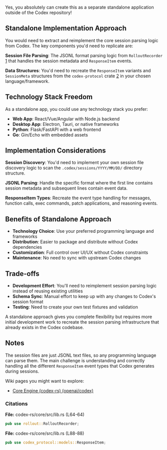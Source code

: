 Yes, you absolutely can create this as a separate standalone application outside of the Codex repository! <cite/>

## Standalone Implementation Approach

You would need to extract and reimplement the core session parsing logic from Codex. The key components you'd need to replicate are:

**Session File Parsing**: The JSONL format parsing logic from `RolloutRecorder` [1](#6-0)  that handles the session metadata and `ResponseItem` events.

**Data Structures**: You'd need to recreate the `ResponseItem` variants and `SessionMeta` structures from the `codex-protocol` crate [2](#6-1)  in your chosen language/framework.

## Technology Stack Freedom

As a standalone app, you could use any technology stack you prefer:

- **Web App**: React/Vue/Angular with Node.js backend
- **Desktop App**: Electron, Tauri, or native frameworks
- **Python**: Flask/FastAPI with a web frontend
- **Go**: Gin/Echo with embedded assets

## Implementation Considerations

**Session Discovery**: You'd need to implement your own session file discovery logic to scan the `.codex/sessions/YYYY/MM/DD/` directory structure.

**JSONL Parsing**: Handle the specific format where the first line contains session metadata and subsequent lines contain event data.

**ResponseItem Types**: Recreate the event type handling for messages, function calls, exec commands, patch applications, and reasoning events.

## Benefits of Standalone Approach

- **Technology Choice**: Use your preferred programming language and frameworks
- **Distribution**: Easier to package and distribute without Codex dependencies
- **Customization**: Full control over UI/UX without Codex constraints
- **Maintenance**: No need to sync with upstream Codex changes

## Trade-offs

- **Development Effort**: You'll need to reimplement session parsing logic instead of reusing existing utilities
- **Schema Sync**: Manual effort to keep up with any changes to Codex's session format
- **Testing**: Need to create your own test fixtures and validation

A standalone approach gives you complete flexibility but requires more initial development work to recreate the session parsing infrastructure that already exists in the Codex codebase.

## Notes

The session files are just JSONL text files, so any programming language can parse them. The main challenge is understanding and correctly handling all the different `ResponseItem` event types that Codex generates during sessions.

Wiki pages you might want to explore:

- [Core Engine (codex-rs) (openai/codex)](/wiki/openai/codex#2)

### Citations

**File:** codex-rs/core/src/lib.rs (L64-64)

```rust
pub use rollout::RolloutRecorder;
```

**File:** codex-rs/core/src/lib.rs (L88-88)

```rust
pub use codex_protocol::models::ResponseItem;
```
